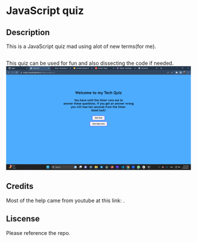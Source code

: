 # JavaScript quiz

## Description
This is a JavaScript quiz mad using alot of new terms(for me).

## 
This quiz can be used for fun and also dissecting the code if needed.
![my-javascript-quiz](./assets/Screenshot%20(9).png)

## Credits
Most of the help came from youtube at this link: .

## Liscense
Please reference the repo.
